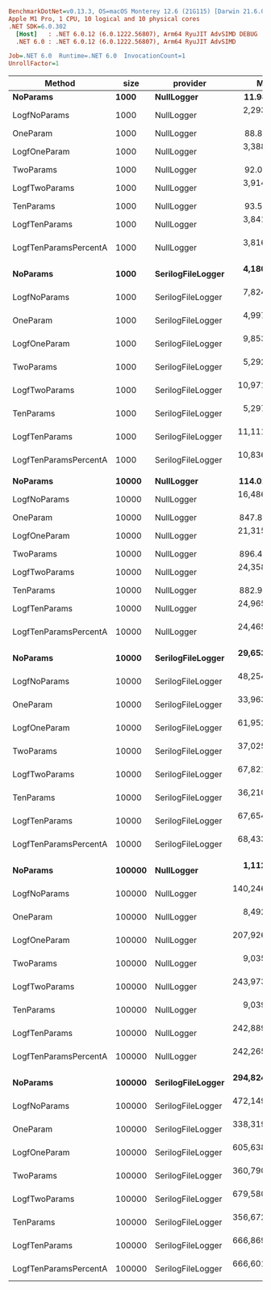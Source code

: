 ``` ini

BenchmarkDotNet=v0.13.3, OS=macOS Monterey 12.6 (21G115) [Darwin 21.6.0]
Apple M1 Pro, 1 CPU, 10 logical and 10 physical cores
.NET SDK=6.0.302
  [Host]   : .NET 6.0.12 (6.0.1222.56807), Arm64 RyuJIT AdvSIMD DEBUG
  .NET 6.0 : .NET 6.0.12 (6.0.1222.56807), Arm64 RyuJIT AdvSIMD

Job=.NET 6.0  Runtime=.NET 6.0  InvocationCount=1  
UnrollFactor=1  

```
|                Method |   size |          provider |          Mean |        Error |       StdDev |        Median |  Ratio | RatioSD |
|---------------------- |------- |------------------ |--------------:|-------------:|-------------:|--------------:|-------:|--------:|
|              **NoParams** |   **1000** |        **NullLogger** |      **11.98 μs** |     **0.239 μs** |     **0.302 μs** |      **11.83 μs** |   **1.00** |    **0.00** |
|          LogfNoParams |   1000 |        NullLogger |   2,293.57 μs |    21.255 μs |    18.842 μs |   2,292.10 μs | 189.35 |    4.95 |
|              OneParam |   1000 |        NullLogger |      88.86 μs |     1.764 μs |     1.811 μs |      88.83 μs |   7.37 |    0.21 |
|          LogfOneParam |   1000 |        NullLogger |   3,388.74 μs |    62.578 μs |    58.536 μs |   3,366.62 μs | 280.46 |    7.95 |
|             TwoParams |   1000 |        NullLogger |      92.06 μs |     1.520 μs |     1.689 μs |      91.25 μs |   7.66 |    0.21 |
|         LogfTwoParams |   1000 |        NullLogger |   3,914.34 μs |    77.500 μs |   115.998 μs |   3,877.35 μs | 328.95 |    8.67 |
|             TenParams |   1000 |        NullLogger |      93.50 μs |     1.759 μs |     1.469 μs |      93.75 μs |   7.70 |    0.21 |
|         LogfTenParams |   1000 |        NullLogger |   3,841.53 μs |    39.531 μs |    36.977 μs |   3,838.02 μs | 317.99 |    9.92 |
| LogfTenParamsPercentA |   1000 |        NullLogger |   3,816.71 μs |    23.247 μs |    21.745 μs |   3,809.42 μs | 315.93 |    9.35 |
|                       |        |                   |               |              |              |               |        |         |
|              **NoParams** |   **1000** | **SerilogFileLogger** |   **4,180.18 μs** |    **50.304 μs** |    **42.006 μs** |   **4,159.33 μs** |   **1.00** |    **0.00** |
|          LogfNoParams |   1000 | SerilogFileLogger |   7,824.42 μs |   152.966 μs |   135.600 μs |   7,831.83 μs |   1.87 |    0.04 |
|              OneParam |   1000 | SerilogFileLogger |   4,997.42 μs |    87.260 μs |    77.354 μs |   5,007.38 μs |   1.20 |    0.03 |
|          LogfOneParam |   1000 | SerilogFileLogger |   9,853.32 μs |   176.967 μs |   156.876 μs |   9,805.94 μs |   2.35 |    0.03 |
|             TwoParams |   1000 | SerilogFileLogger |   5,292.11 μs |    47.925 μs |    44.829 μs |   5,290.54 μs |   1.27 |    0.02 |
|         LogfTwoParams |   1000 | SerilogFileLogger |  10,971.91 μs |   103.275 μs |    91.550 μs |  10,969.19 μs |   2.63 |    0.03 |
|             TenParams |   1000 | SerilogFileLogger |   5,297.54 μs |    71.412 μs |    92.855 μs |   5,268.52 μs |   1.26 |    0.02 |
|         LogfTenParams |   1000 | SerilogFileLogger |  11,111.11 μs |   151.036 μs |   126.122 μs |  11,071.21 μs |   2.66 |    0.04 |
| LogfTenParamsPercentA |   1000 | SerilogFileLogger |  10,836.64 μs |    55.942 μs |    43.676 μs |  10,848.37 μs |   2.60 |    0.02 |
|                       |        |                   |               |              |              |               |        |         |
|              **NoParams** |  **10000** |        **NullLogger** |     **114.02 μs** |     **2.203 μs** |     **3.298 μs** |     **112.00 μs** |   **1.00** |    **0.00** |
|          LogfNoParams |  10000 |        NullLogger |  16,486.78 μs | 1,238.070 μs | 3,650.477 μs |  14,236.40 μs | 189.60 |   20.03 |
|              OneParam |  10000 |        NullLogger |     847.87 μs |    13.180 μs |    12.329 μs |     844.42 μs |   7.41 |    0.17 |
|          LogfOneParam |  10000 |        NullLogger |  21,315.69 μs |   202.522 μs |   469.375 μs |  21,162.35 μs | 189.08 |    7.09 |
|             TwoParams |  10000 |        NullLogger |     896.45 μs |     6.461 μs |     5.728 μs |     896.50 μs |   7.82 |    0.19 |
|         LogfTwoParams |  10000 |        NullLogger |  24,358.92 μs |   181.257 μs |   397.864 μs |  24,266.81 μs | 215.00 |    7.92 |
|             TenParams |  10000 |        NullLogger |     882.94 μs |     6.468 μs |     5.734 μs |     881.65 μs |   7.70 |    0.18 |
|         LogfTenParams |  10000 |        NullLogger |  24,965.70 μs |   453.221 μs | 1,050.408 μs |  24,537.56 μs | 222.26 |   14.23 |
| LogfTenParamsPercentA |  10000 |        NullLogger |  24,465.47 μs |   396.012 μs |   860.897 μs |  24,299.69 μs | 216.13 |   12.89 |
|                       |        |                   |               |              |              |               |        |         |
|              **NoParams** |  **10000** | **SerilogFileLogger** |  **29,653.30 μs** |   **240.392 μs** |   **480.090 μs** |  **29,528.79 μs** |   **1.00** |    **0.00** |
|          LogfNoParams |  10000 | SerilogFileLogger |  48,254.53 μs |   922.678 μs | 1,710.244 μs |  47,526.27 μs |   1.63 |    0.06 |
|              OneParam |  10000 | SerilogFileLogger |  33,963.22 μs |   566.308 μs | 1,278.253 μs |  33,559.33 μs |   1.15 |    0.04 |
|          LogfOneParam |  10000 | SerilogFileLogger |  61,952.68 μs |   978.323 μs |   915.124 μs |  61,721.50 μs |   2.09 |    0.05 |
|             TwoParams |  10000 | SerilogFileLogger |  37,025.58 μs |   732.450 μs | 1,782.886 μs |  36,288.75 μs |   1.26 |    0.07 |
|         LogfTwoParams |  10000 | SerilogFileLogger |  67,821.78 μs |   577.160 μs |   980.061 μs |  67,567.29 μs |   2.28 |    0.05 |
|             TenParams |  10000 | SerilogFileLogger |  36,210.61 μs |   691.652 μs |   796.508 μs |  35,742.06 μs |   1.22 |    0.03 |
|         LogfTenParams |  10000 | SerilogFileLogger |  67,654.46 μs |   510.241 μs |   945.765 μs |  67,356.92 μs |   2.28 |    0.05 |
| LogfTenParamsPercentA |  10000 | SerilogFileLogger |  68,433.90 μs |   609.769 μs |   570.378 μs |  68,169.42 μs |   2.31 |    0.05 |
|                       |        |                   |               |              |              |               |        |         |
|              **NoParams** | **100000** |        **NullLogger** |   **1,112.88 μs** |     **9.957 μs** |     **8.827 μs** |   **1,110.08 μs** |   **1.00** |    **0.00** |
|          LogfNoParams | 100000 |        NullLogger | 140,246.53 μs | 1,006.567 μs |   892.296 μs | 139,917.65 μs | 126.03 |    1.53 |
|              OneParam | 100000 |        NullLogger |   8,492.32 μs |    50.600 μs |    47.332 μs |   8,491.71 μs |   7.63 |    0.07 |
|          LogfOneParam | 100000 |        NullLogger | 207,926.72 μs |   488.007 μs |   432.605 μs | 208,006.13 μs | 186.85 |    1.58 |
|             TwoParams | 100000 |        NullLogger |   9,035.30 μs |    55.751 μs |    49.422 μs |   9,042.44 μs |   8.12 |    0.09 |
|         LogfTwoParams | 100000 |        NullLogger | 243,973.32 μs | 1,371.062 μs | 1,144.899 μs | 243,908.58 μs | 219.11 |    2.05 |
|             TenParams | 100000 |        NullLogger |   9,039.03 μs |   100.000 μs |    93.541 μs |   9,039.15 μs |   8.13 |    0.10 |
|         LogfTenParams | 100000 |        NullLogger | 242,889.33 μs |   472.037 μs |   441.544 μs | 242,856.71 μs | 218.21 |    1.59 |
| LogfTenParamsPercentA | 100000 |        NullLogger | 242,265.78 μs |   530.892 μs |   470.622 μs | 242,257.94 μs | 217.71 |    1.78 |
|                       |        |                   |               |              |              |               |        |         |
|              **NoParams** | **100000** | **SerilogFileLogger** | **294,824.20 μs** | **1,494.263 μs** | **1,247.777 μs** | **294,764.02 μs** |   **1.00** |    **0.00** |
|          LogfNoParams | 100000 | SerilogFileLogger | 472,149.71 μs | 3,049.324 μs | 2,546.323 μs | 471,738.12 μs |   1.60 |    0.01 |
|              OneParam | 100000 | SerilogFileLogger | 338,319.45 μs |   891.626 μs |   696.123 μs | 338,221.33 μs |   1.15 |    0.01 |
|          LogfOneParam | 100000 | SerilogFileLogger | 605,638.92 μs | 2,908.968 μs | 2,429.120 μs | 605,232.75 μs |   2.05 |    0.00 |
|             TwoParams | 100000 | SerilogFileLogger | 360,790.78 μs | 1,347.884 μs | 1,194.864 μs | 360,575.13 μs |   1.22 |    0.01 |
|         LogfTwoParams | 100000 | SerilogFileLogger | 679,580.38 μs | 4,043.728 μs | 3,376.696 μs | 679,635.83 μs |   2.31 |    0.02 |
|             TenParams | 100000 | SerilogFileLogger | 356,672.85 μs | 1,440.090 μs | 1,276.603 μs | 356,824.10 μs |   1.21 |    0.01 |
|         LogfTenParams | 100000 | SerilogFileLogger | 666,869.46 μs | 3,536.748 μs | 2,953.344 μs | 667,579.92 μs |   2.26 |    0.01 |
| LogfTenParamsPercentA | 100000 | SerilogFileLogger | 666,601.20 μs | 4,311.567 μs | 3,366.188 μs | 666,808.48 μs |   2.26 |    0.02 |
